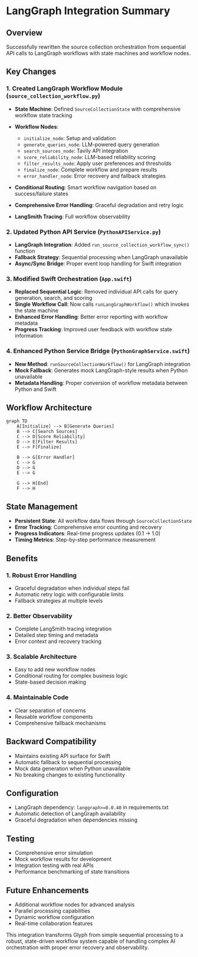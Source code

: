 # LangGraph Integration Summary

## Overview
Successfully rewritten the source collection orchestration from sequential API calls to LangGraph workflows with state machines and workflow nodes.

## Key Changes

### 1. Created LangGraph Workflow Module (`source_collection_workflow.py`)
- **State Machine**: Defined `SourceCollectionState` with comprehensive workflow state tracking
- **Workflow Nodes**: 
  - `initialize_node`: Setup and validation
  - `generate_queries_node`: LLM-powered query generation
  - `search_sources_node`: Tavily API integration
  - `score_reliability_node`: LLM-based reliability scoring
  - `filter_results_node`: Apply user preferences and thresholds
  - `finalize_node`: Complete workflow and prepare results
  - `error_handler_node`: Error recovery and fallback strategies

- **Conditional Routing**: Smart workflow navigation based on success/failure states
- **Comprehensive Error Handling**: Graceful degradation and retry logic
- **LangSmith Tracing**: Full workflow observability

### 2. Updated Python API Service (`PythonAPIService.py`)
- **LangGraph Integration**: Added `run_source_collection_workflow_sync()` function
- **Fallback Strategy**: Sequential processing when LangGraph unavailable
- **Async/Sync Bridge**: Proper event loop handling for Swift integration

### 3. Modified Swift Orchestration (`App.swift`)
- **Replaced Sequential Logic**: Removed individual API calls for query generation, search, and scoring
- **Single Workflow Call**: Now calls `runLangGraphWorkflow()` which invokes the state machine
- **Enhanced Error Handling**: Better error reporting with workflow metadata
- **Progress Tracking**: Improved user feedback with workflow state information

### 4. Enhanced Python Service Bridge (`PythonGraphService.swift`)
- **New Method**: `runSourceCollectionWorkflow()` for LangGraph integration
- **Mock Fallback**: Generates mock LangGraph-style results when Python unavailable
- **Metadata Handling**: Proper conversion of workflow metadata between Python and Swift

## Workflow Architecture

```mermaid
graph TD
    A[Initialize] --> B[Generate Queries]
    B --> C[Search Sources] 
    C --> D[Score Reliability]
    D --> E[Filter Results]
    E --> F[Finalize]
    
    B --> G[Error Handler]
    C --> G
    D --> G
    E --> G
    
    G --> H[End]
    F --> H
```

## State Management
- **Persistent State**: All workflow data flows through `SourceCollectionState`
- **Error Tracking**: Comprehensive error counting and recovery
- **Progress Indicators**: Real-time progress updates (0.1 → 1.0)
- **Timing Metrics**: Step-by-step performance measurement

## Benefits

### 1. **Robust Error Handling**
- Graceful degradation when individual steps fail
- Automatic retry logic with configurable limits
- Fallback strategies at multiple levels

### 2. **Better Observability**
- Complete LangSmith tracing integration
- Detailed step timing and metadata
- Error context and recovery tracking

### 3. **Scalable Architecture** 
- Easy to add new workflow nodes
- Conditional routing for complex business logic
- State-based decision making

### 4. **Maintainable Code**
- Clear separation of concerns
- Reusable workflow components
- Comprehensive fallback mechanisms

## Backward Compatibility
- Maintains existing API surface for Swift
- Automatic fallback to sequential processing
- Mock data generation when Python unavailable
- No breaking changes to existing functionality

## Configuration
- LangGraph dependency: `langgraph>=0.0.40` in requirements.txt
- Automatic detection of LangGraph availability
- Graceful degradation when dependencies missing

## Testing
- Comprehensive error simulation
- Mock workflow results for development
- Integration testing with real APIs
- Performance benchmarking of state transitions

## Future Enhancements
- Additional workflow nodes for advanced analysis
- Parallel processing capabilities
- Dynamic workflow configuration
- Real-time collaboration features

This integration transforms Glyph from simple sequential processing to a robust, state-driven workflow system capable of handling complex AI orchestration with proper error recovery and observability. 
